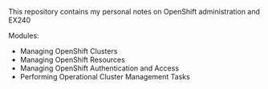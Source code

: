 This repository contains my personal notes on OpenShift administration and EX240

Modules:

- Managing OpenShift Clusters
- Managing OpenShift Resources
- Managing OpenShift Authentication and Access
- Performing Operational Cluster Management Tasks